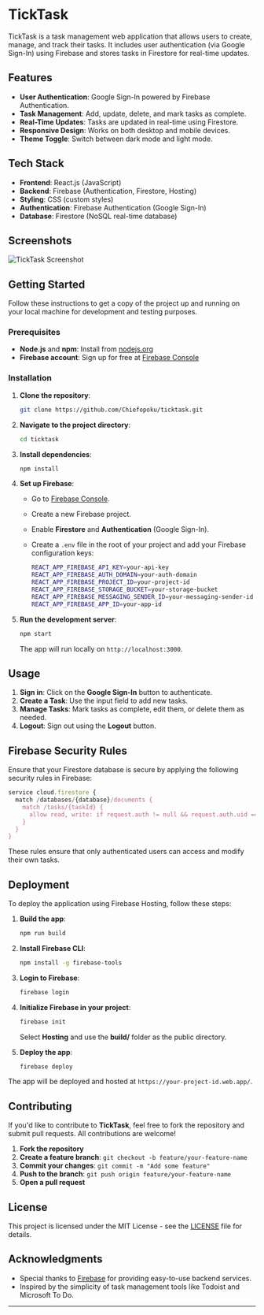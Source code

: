 # TickTask

TickTask is a task management web application that allows users to create, manage, and track their tasks. It includes user authentication (via Google Sign-In) using Firebase and stores tasks in Firestore for real-time updates.

## Features

- **User Authentication**: Google Sign-In powered by Firebase Authentication.
- **Task Management**: Add, update, delete, and mark tasks as complete.
- **Real-Time Updates**: Tasks are updated in real-time using Firestore.
- **Responsive Design**: Works on both desktop and mobile devices.
- **Theme Toggle**: Switch between dark mode and light mode.

## Tech Stack

- **Frontend**: React.js (JavaScript)
- **Backend**: Firebase (Authentication, Firestore, Hosting)
- **Styling**: CSS (custom styles)
- **Authentication**: Firebase Authentication (Google Sign-In)
- **Database**: Firestore (NoSQL real-time database)

## Screenshots

![TickTask Screenshot](path_to_screenshot)

## Getting Started

Follow these instructions to get a copy of the project up and running on your local machine for development and testing purposes.

### Prerequisites

- **Node.js** and **npm**: Install from [nodejs.org](https://nodejs.org/)
- **Firebase account**: Sign up for free at [Firebase Console](https://firebase.google.com/)

### Installation

1. **Clone the repository**:

   ```bash
   git clone https://github.com/Chiefopoku/ticktask.git
   ```

2. **Navigate to the project directory**:

   ```bash
   cd ticktask
   ```

3. **Install dependencies**:

   ```bash
   npm install
   ```

4. **Set up Firebase**:

   - Go to [Firebase Console](https://console.firebase.google.com/).
   - Create a new Firebase project.
   - Enable **Firestore** and **Authentication** (Google Sign-In).
   - Create a `.env` file in the root of your project and add your Firebase configuration keys:

     ```bash
     REACT_APP_FIREBASE_API_KEY=your-api-key
     REACT_APP_FIREBASE_AUTH_DOMAIN=your-auth-domain
     REACT_APP_FIREBASE_PROJECT_ID=your-project-id
     REACT_APP_FIREBASE_STORAGE_BUCKET=your-storage-bucket
     REACT_APP_FIREBASE_MESSAGING_SENDER_ID=your-messaging-sender-id
     REACT_APP_FIREBASE_APP_ID=your-app-id
     ```

5. **Run the development server**:

   ```bash
   npm start
   ```

   The app will run locally on `http://localhost:3000`.

## Usage

1. **Sign in**: Click on the **Google Sign-In** button to authenticate.
2. **Create a Task**: Use the input field to add new tasks.
3. **Manage Tasks**: Mark tasks as complete, edit them, or delete them as needed.
4. **Logout**: Sign out using the **Logout** button.

## Firebase Security Rules

Ensure that your Firestore database is secure by applying the following security rules in Firebase:

```javascript
service cloud.firestore {
  match /databases/{database}/documents {
    match /tasks/{taskId} {
      allow read, write: if request.auth != null && request.auth.uid == resource.data.userId;
    }
  }
}
```

These rules ensure that only authenticated users can access and modify their own tasks.

## Deployment

To deploy the application using Firebase Hosting, follow these steps:

1. **Build the app**:

   ```bash
   npm run build
   ```

2. **Install Firebase CLI**:

   ```bash
   npm install -g firebase-tools
   ```

3. **Login to Firebase**:

   ```bash
   firebase login
   ```

4. **Initialize Firebase in your project**:

   ```bash
   firebase init
   ```

   Select **Hosting** and use the **build/** folder as the public directory.

5. **Deploy the app**:

   ```bash
   firebase deploy
   ```

The app will be deployed and hosted at `https://your-project-id.web.app/`.

## Contributing

If you'd like to contribute to **TickTask**, feel free to fork the repository and submit pull requests. All contributions are welcome!

1. **Fork the repository**
2. **Create a feature branch**: `git checkout -b feature/your-feature-name`
3. **Commit your changes**: `git commit -m "Add some feature"`
4. **Push to the branch**: `git push origin feature/your-feature-name`
5. **Open a pull request**

## License

This project is licensed under the MIT License - see the [LICENSE](LICENSE) file for details.

## Acknowledgments

- Special thanks to [Firebase](https://firebase.google.com/) for providing easy-to-use backend services.
- Inspired by the simplicity of task management tools like Todoist and Microsoft To Do.

---

